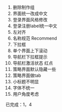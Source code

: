 1. 删除制作组
2. 界面统一改成中文
3. 登录界面风格修改
4. 登录注册label统一中文
5. 左对齐
6. 名称规范 Recommend
7. 下拉框
8. 单个界面上下滚动
9. 导航栏下拉框提示
10. 导航栏激活状态 红点
11. 策略界面默认隐藏一些
12. 策略界面做tab
13. 小标题不明显
14. 字体不统一
15. 用户角度考虑



已完成：1，4